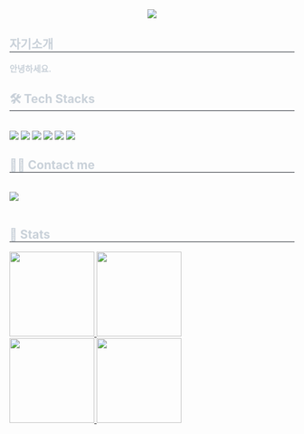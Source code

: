 <div style="width: 100%; display: flex; justify-content: center;">
  <img src="https://capsule-render.vercel.app/api?type=waving&color=0:000000,100:463c8c&height=200&text=hamsteak1488&animation=fadeIn&fontColor=ffffff&fontSize=40" />
</div>
<div style="text-align: left;"> 
  <h2 style="border-bottom: 1px solid #21262d; color: #c9d1d9;"> 자기소개 </h2>  
  <div style="font-weight: 700; font-size: 15px; text-align: left; color: #c9d1d9;"> 안녕하세요. </div> 
</div>
<div style="text-align: left;">
  <h2 style="border-bottom: 1px solid #21262d; color: #c9d1d9;"> 🛠️ Tech Stacks </h2>
  <br> 
  <div style="margin: ; text-align: left; text-align: left;">
    <img src="https://img.shields.io/badge/Java-ED8B00?style=for-the-badge&logo=openjdk&logoColor=white">
    <img src="https://img.shields.io/badge/C++-00599C?style=for-the-badge&logo=C%2B%2B&logoColor=white">
    <img src="https://img.shields.io/badge/Spring Boot-6DB33F?style=for-the-badge&logo=Spring Boot&logoColor=white">
    <img src="https://img.shields.io/badge/MySQL-4479A1?style=for-the-badge&logo=MySQL&logoColor=white">
    <img src="https://img.shields.io/badge/Jenkins-D24939?style=for-the-badge&logo=Jenkins&logoColor=white">
    <img src="https://img.shields.io/badge/Docker-2496ED?style=for-the-badge&logo=Docker&logoColor=white">
  </div>
</div>
<div style="text-align: left;">
  <h2 style="border-bottom: 1px solid #21262d; color: #c9d1d9;"> 🧑‍💻 Contact me </h2> <br> 
  <div style="text-align: left;">
    <a href=https://velog.io/@hamsteak>
      <img src="https://img.shields.io/badge/Velog-20C997?style=for-the-badge&logo=Velog&logoColor=white&link=">
    </a>
  </div>
  <br> 
</div>

<div>
  <h2 style="border-bottom: 1px solid #21262d; color: #c9d1d9;">
    🏅 Stats
  </h2>

  <a href="https://github.com/hamsteak1488">
    <img style="height: 150px;" src="https://github-readme-stats.vercel.app/api?username=hamsteak1488&bg_color=60,000000,463c8c&title_color=ffffff&text_color=ffffff"/>
  </a>
  <a href="https://github.com/hamsteak1488">
    <img style="height: 150px;" src="https://github-readme-stats.vercel.app/api/top-langs/?username=hamsteak1488&layout=compact&bg_color=60,000000,463c8c&title_color=ffffff&text_color=ffffff"/>
  </a>

  <br>
  
  <a href="https://solved.ac/profile/woals1488">
    <img style="height: 150px;" src="https://mazassumnida.wtf/api/v2/generate_badge?boj=woals1488"/>
  </a>
  <a href="https://solved.ac/profile/woals1488">
    <img style="height: 150px;" src="https://mazandi.herokuapp.com/api?handle=woals1488&theme=dark"/>
  </a>
</div>
